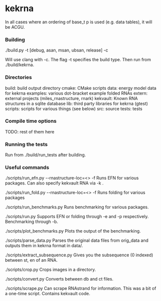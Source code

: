 # kekrna

In all cases where an ordering of base_t p is used (e.g. data tables), it will be ACGU.

### Building

./build.py -t [debug, asan, msan, ubsan, release] -c

Will use clang with -c. The flag -t specifies the build type. Then run from ./build/kekrna.

### Directories

build: build output directory
cmake: CMake scripts
data: energy model data for kekrna
examples: various dot-bracket example folded RNAs
extern: external projects (miles_rnastructure, rnark)
kekvault: Known RNA structures in a sqlite database
lib: third party libraries for kekrna (gtest)
scripts: scripts for various things (see below)
src: source
tests: tests

### Compile time options

TODO: rest of them here

### Running the tests
Run from ./build/run_tests after building.

### Useful commands

./scripts/run_efn.py --rnastructure-loc=<> -f <ct or db filename>
Runs EFN for various packages. Can also specify kekvault RNA via -k <kekvault name>.

./scripts/run_fold.py --rnastructure-loc=<> -f <ct or db filename>
Runs folding for various packages

./scripts/run_benchmarks.py
Runs benchmarking for various packages.

./scripts/run.py
Supports EFN or folding through -e and -p respectively. Benchmarking through -b.

./scripts/plot_benchmarks.py
Plots the output of the benchmarking.

./scripts/parse_data.py
Parses the original data files from orig_data and outputs them in kekrna format in data/.

./scripts/extract_subsequence.py
Gives you the subsequence (0 indexed) between st, en of an RNA.

./scripts/crop.py
Crops images in a directory.

./scripts/convert.py
Converts between db and ct files.

./scripts/scrape.py
Can scrape RNAstrand for information. This was a bit of a one-time script. Contains kekvault code.
